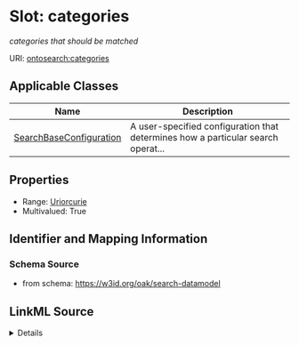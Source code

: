 # Slot: categories
_categories that should be matched_


URI: [ontosearch:categories](https://w3id.org/oak/search-datamodel/categories)



<!-- no inheritance hierarchy -->




## Applicable Classes

| Name | Description |
| --- | --- |
[SearchBaseConfiguration](SearchBaseConfiguration.md) | A user-specified configuration that determines how a particular search operat...






## Properties

* Range: [Uriorcurie](Uriorcurie.md)
* Multivalued: True








## Identifier and Mapping Information







### Schema Source


* from schema: https://w3id.org/oak/search-datamodel




## LinkML Source

<details>
```yaml
name: categories
description: categories that should be matched
from_schema: https://w3id.org/oak/search-datamodel
rank: 1000
multivalued: true
alias: categories
owner: SearchBaseConfiguration
domain_of:
- SearchBaseConfiguration
range: uriorcurie

```
</details>